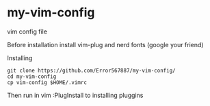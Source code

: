 # my-vim-config
vim config file

  Before installation install vim-plug and nerd fonts (google your friend)

Installing
 
    git clone https://github.com/Error567887/my-vim-config/
    cd my-vim-config
    cp vim-config $HOME/.vimrc


Then run in vim :PlugInstall to installing pluggins
